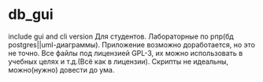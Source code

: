 # db_gui
include gui and cli version
Для студентов.
Лабораторные по рпр(бд postgres||uml-диаграммы).
Приложение возможно доработается, но это не точно.
Все файлы под лицензией GPL-3, их можно использовать в учебных целях и т.д.(Всё как в лицензии).
Скрипты не идеальны, можно(нужно) довести до ума.
